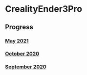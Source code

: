 # CrealityEnder3Pro

## Progress

### [May 2021](/progress/may-2021.md)

### [October 2020](/progress/october-2020.md)

### [September 2020](/progress/september-2020.md)
